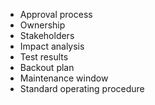 - Approval process  
- Ownership  
- Stakeholders  
- Impact analysis  
- Test results  
- Backout plan  
- Maintenance window  
- Standard operating procedure  